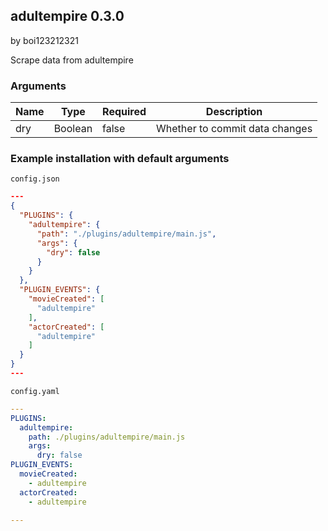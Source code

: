 ## adultempire 0.3.0

by boi123212321

Scrape data from adultempire

### Arguments

| Name | Type    | Required | Description                    |
| ---- | ------- | -------- | ------------------------------ |
| dry  | Boolean | false    | Whether to commit data changes |

### Example installation with default arguments

`config.json`
```json
---
{
  "PLUGINS": {
    "adultempire": {
      "path": "./plugins/adultempire/main.js",
      "args": {
        "dry": false
      }
    }
  },
  "PLUGIN_EVENTS": {
    "movieCreated": [
      "adultempire"
    ],
    "actorCreated": [
      "adultempire"
    ]
  }
}
---
```

`config.yaml`
```yaml
---
PLUGINS:
  adultempire:
    path: ./plugins/adultempire/main.js
    args:
      dry: false
PLUGIN_EVENTS:
  movieCreated:
    - adultempire
  actorCreated:
    - adultempire

---
```
